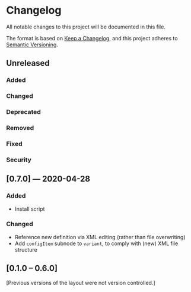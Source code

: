 # Changelog

All notable changes to this project will be documented in this file.

The format is based on [Keep a Changelog](https://keepachangelog.com/en/1.0.0/),
and this project adheres to [Semantic Versioning](https://semver.org/spec/v2.0.0.html).

## Unreleased

### Added

### Changed

### Deprecated

### Removed

### Fixed

### Security

## [0.7.0] — 2020-04-28

### Added

- Install script

### Changed

- Reference new definition via XML editing (rather than file overwriting)
- Add `configItem` subnode to `variant`, to comply with (new) XML file structure

## [0.1.0 – 0.6.0]

[Previous versions of the layout were not version controlled.]
